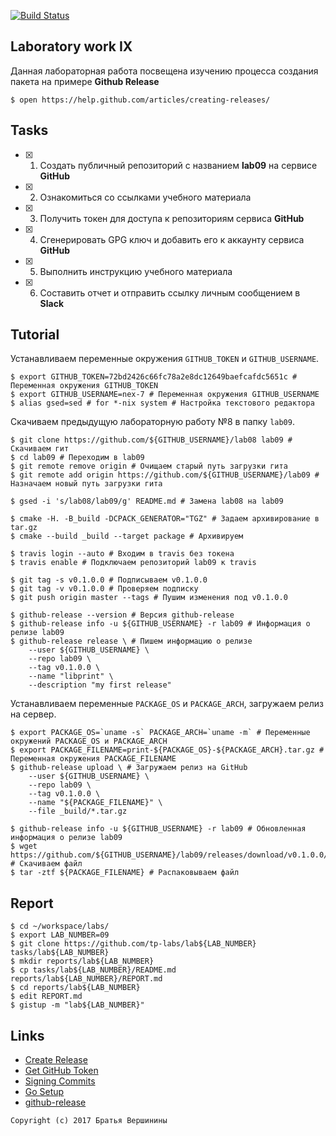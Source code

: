 [![Build Status](https://travis-ci.org/nex-7/lab8.svg?branch=master)](https://travis-ci.org/nex-7/lab8)

## Laboratory work IX

Данная лабораторная работа посвещена изучению процесса создания пакета на примере **Github Release**

```ShellSession
$ open https://help.github.com/articles/creating-releases/
```

## Tasks

- [x] 1. Создать публичный репозиторий с названием **lab09** на сервисе **GitHub**
- [X] 2. Ознакомиться со ссылками учебного материала
- [X] 3. Получить токен для доступа к репозиториям сервиса **GitHub**
- [X] 4. Сгенерировать GPG ключ и добавить его к аккаунту сервиса **GitHub**
- [X] 5. Выполнить инструкцию учебного материала
- [X] 6. Составить отчет и отправить ссылку личным сообщением в **Slack**

## Tutorial

Устанавливаем переменные окружения `GITHUB_TOKEN` и `GITHUB_USERNAME`.
```ShellSession
$ export GITHUB_TOKEN=72bd2426c66fc78a2e8dc12649baefcafdc5651c # Переменная окружения GITHUB_TOKEN
$ export GITHUB_USERNAME=nex-7 # Переменная окружения GITHUB_USERNAME
$ alias gsed=sed # for *-nix system # Настройка текстового редактора
```

Скачиваем предыдущую лабораторную работу №8 в папку `lab09`.
```ShellSession
$ git clone https://github.com/${GITHUB_USERNAME}/lab08 lab09 # Скачиваем гит
$ cd lab09 # Переходим в lab09
$ git remote remove origin # Очищаем старый путь загрузки гита
$ git remote add origin https://github.com/${GITHUB_USERNAME}/lab09 # Назначаем новый путь загрузки гита
```

```ShellSession
$ gsed -i 's/lab08/lab09/g' README.md # Замена lab08 на lab09
```

```ShellSession
$ cmake -H. -B_build -DCPACK_GENERATOR="TGZ" # Задаем архивирование в tar.gz
$ cmake --build _build --target package # Архивируем
```

```ShellSession
$ travis login --auto # Входим в travis без токена
$ travis enable # Подключаем репозиторий lab09 к travis
```

```ShellSession
$ git tag -s v0.1.0.0 # Подписываем v0.1.0.0
$ git tag -v v0.1.0.0 # Проверяем подписку
$ git push origin master --tags # Пушим изменения под v0.1.0.0
```

```ShellSession
$ github-release --version # Версия github-release
$ github-release info -u ${GITHUB_USERNAME} -r lab09 # Информация о релизе lab09
$ github-release release \ # Пишем информацию о релизе
    --user ${GITHUB_USERNAME} \
    --repo lab09 \
    --tag v0.1.0.0 \
    --name "libprint" \
    --description "my first release"
```

Устанавливаем переменные `PACKAGE_OS` и `PACKAGE_ARCH`, загружаем релиз на сервер.
```ShellSession
$ export PACKAGE_OS=`uname -s` PACKAGE_ARCH=`uname -m` # Переменные окружений PACKAGE_OS и PACKAGE_ARCH 
$ export PACKAGE_FILENAME=print-${PACKAGE_OS}-${PACKAGE_ARCH}.tar.gz # Переменная окружения PACKAGE_FILENAME
$ github-release upload \ # Загружаем релиз на GitHub
    --user ${GITHUB_USERNAME} \
    --repo lab09 \
    --tag v0.1.0.0 \
    --name "${PACKAGE_FILENAME}" \
    --file _build/*.tar.gz
```

```ShellSession
$ github-release info -u ${GITHUB_USERNAME} -r lab09 # Обновленная информация о релизе lab09
$ wget https://github.com/${GITHUB_USERNAME}/lab09/releases/download/v0.1.0.0/${PACKAGE_FILENAME} # Скачиваем файл
$ tar -ztf ${PACKAGE_FILENAME} # Распаковываем файл
```

## Report

```ShellSession
$ cd ~/workspace/labs/
$ export LAB_NUMBER=09
$ git clone https://github.com/tp-labs/lab${LAB_NUMBER} tasks/lab${LAB_NUMBER}
$ mkdir reports/lab${LAB_NUMBER}
$ cp tasks/lab${LAB_NUMBER}/README.md reports/lab${LAB_NUMBER}/REPORT.md
$ cd reports/lab${LAB_NUMBER}
$ edit REPORT.md
$ gistup -m "lab${LAB_NUMBER}"
```

## Links

- [Create Release](https://help.github.com/articles/creating-releases/)
- [Get GitHub Token](https://help.github.com/articles/creating-a-personal-access-token-for-the-command-line/)
- [Signing Commits](https://help.github.com/articles/signing-commits-with-gpg/)
- [Go Setup](http://www.golangbootcamp.com/book/get_setup)
- [github-release](https://github.com/aktau/github-release)

```
Copyright (c) 2017 Братья Вершинины
```
